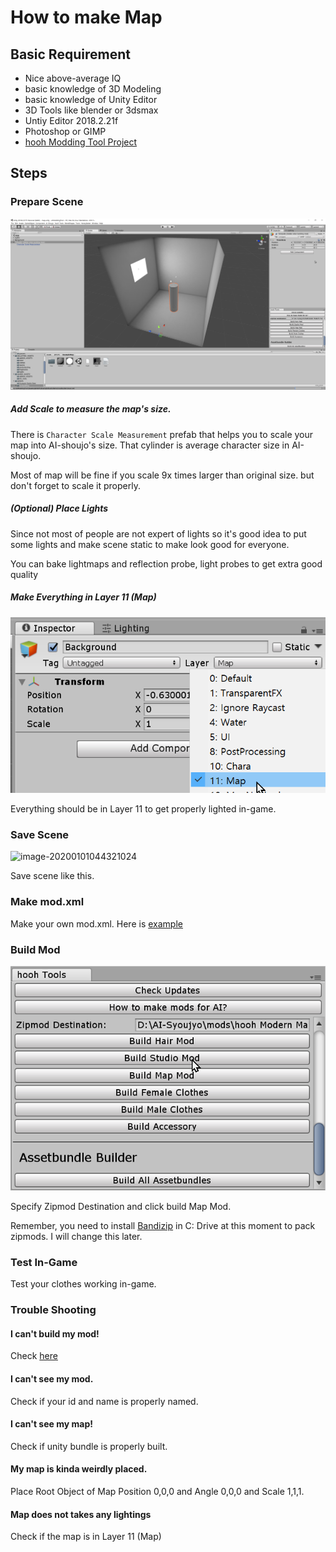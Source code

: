 # How to make Map

## Basic Requirement

- Nice above-average IQ
- basic knowledge of 3D Modeling
- basic knowledge of Unity Editor
- 3D Tools like blender or 3dsmax
- Untiy Editor 2018.2.21f
- Photoshop or GIMP
- [hooh Modding Tool Project](https://github.com/hooh-hooah/ModdingTool)

## Steps

### Prepare Scene

![image-20200101043939311](images\image-20200101043939311.png)

##### Add Scale to measure the map's size.

There is `Character Scale Measurement` prefab that helps you to scale your map into AI-shoujo's size. That cylinder is average character size in AI-shoujo.

Most of map will be fine if you scale 9x times larger than original size. but don't forget to scale it properly.

##### (Optional) Place Lights

Since not most of people are not expert of lights so it's good idea to put some lights and make scene static to make look good for everyone.

You can bake lightmaps and reflection probe, light probes to get extra good quality

##### Make Everything in Layer 11 (Map)

![image-20200101044239224](images\image-20200101044239224.png)

Everything should be in Layer 11 to get properly lighted in-game. 

### Save Scene

![image-20200101044321024](D:\ggg\mods\images\image-20200101044321024.png)

Save scene like this.

### Make mod.xml

Make your own mod.xml. Here is [example](https://github.com/hooh-hooah/ModdingTool/blob/master/Assets/%40MAPS/ExampleMap/mod.xml)

### Build Mod

![image-20200101043650642](images\image-20200101043650642.png)

Specify Zipmod Destination and click build Map Mod.

Remember, you need to install [Bandizip](https://kr.bandisoft.com/bandizip/) in C: Drive at this moment to pack zipmods. I will change this later.

### Test In-Game

Test your clothes working in-game.

### Trouble Shooting

#### I can't build my mod!

Check [here](https://github.com/hooh-hooah/ModdingTool/blob/master/Assets/%40MAPS/ExampleMap/mod.xml)

#### I can't see my mod.

Check if your id and name is properly named. 

#### I can't see my map!

Check if unity bundle is properly built.

#### My map is kinda weirdly placed.

Place Root Object of Map Position 0,0,0 and Angle 0,0,0 and Scale 1,1,1.

#### Map does not takes any lightings

Check if the map is in Layer 11 (Map)